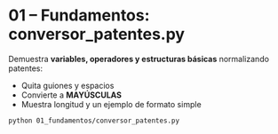 # 01 – Fundamentos: conversor_patentes.py

Demuestra **variables, operadores y estructuras básicas** normalizando patentes:
- Quita guiones y espacios
- Convierte a **MAYÚSCULAS**
- Muestra longitud y un ejemplo de formato simple

```bash
python 01_fundamentos/conversor_patentes.py
```